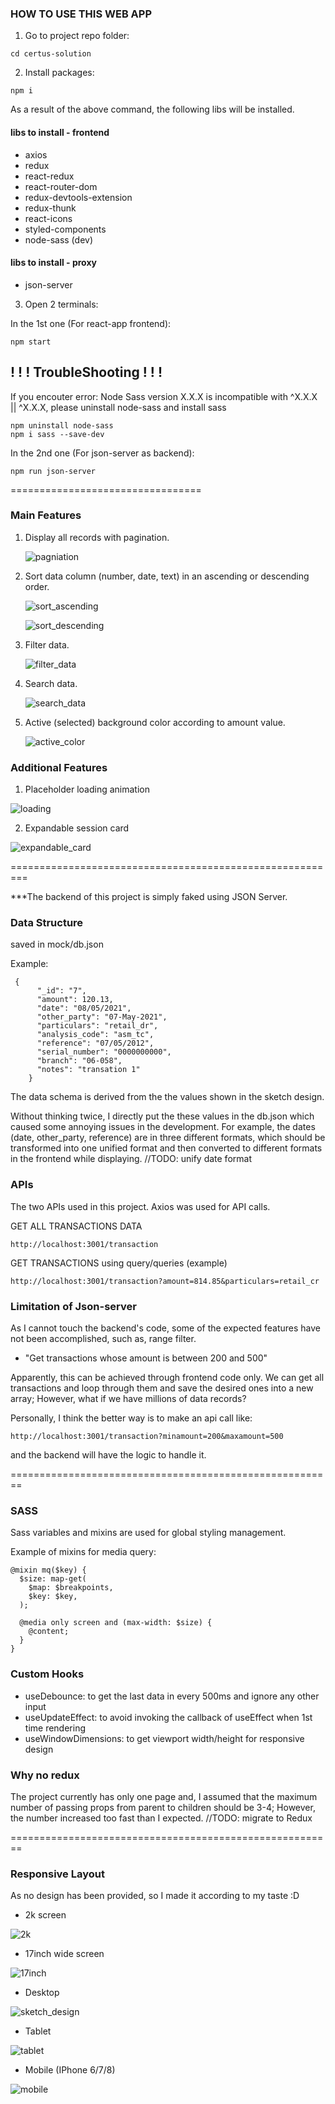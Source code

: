 ### HOW TO USE THIS WEB APP

1. Go to project repo folder:

```
cd certus-solution
```

2. Install packages:

```
npm i
```

As a result of the above command, the following libs will be installed.

#### libs to install - frontend

- axios
- redux
- react-redux
- react-router-dom
- redux-devtools-extension
- redux-thunk
- react-icons
- styled-components
- node-sass (dev)

#### libs to install - proxy

- json-server

3. Open 2 terminals:

In the 1st one (For react-app frontend):

```
npm start
```

## ! ! ! TroubleShooting ! ! !

If you encouter error: Node Sass version X.X.X is incompatible with ^X.X.X || ^X.X.X, please
uninstall node-sass and install sass

```
npm uninstall node-sass
npm i sass --save-dev
```

In the 2nd one (For json-server as backend):

```
npm run json-server
```

=================================

### Main Features

1. Display all records with pagination.

   ![pagniation](./src/assets/images/pagination.png?raw=true)

2. Sort data column (number, date, text) in an ascending or descending order.

   ![sort_ascending](./src/assets/images/sort_ascending.png)

   ![sort_descending](src/assets/images/sort_descending.png?raw=true)

3. Filter data.

   ![filter_data](src/assets/images/filter_data.png)

4. Search data.

   ![search_data](src/assets/images/search_data.png)

5. Active (selected) background color according to amount value.

   ![active_color](src/assets/images/active_color.png)

### Additional Features

1.  Placeholder loading animation

![loading](src/assets/images/loading.png)

2.  Expandable session card

![expandable_card](src/assets/images/expandable_card.png)

=========================================================

\*\*\*The backend of this project is simply faked using JSON Server.

### Data Structure

saved in mock/db.json

Example:

```
 {
      "_id": "7",
      "amount": 120.13,
      "date": "08/05/2021",
      "other_party": "07-May-2021",
      "particulars": "retail_dr",
      "analysis_code": "asm_tc",
      "reference": "07/05/2012",
      "serial_number": "0000000000",
      "branch": "06-058",
      "notes": "transation 1"
    }
```

The data schema is derived from the the values shown in the sketch design.

Without thinking twice, I directly put the these values in the db.json which caused some annoying issues in the development. For example, the dates (date, other_party, reference) are in three different formats, which should be transformed into one unified format and then converted to different formats in the frontend while displaying.
//TODO: unify date format

### APIs

The two APIs used in this project.
Axios was used for API calls.

GET ALL TRANSACTIONS DATA

```
http://localhost:3001/transaction
```

GET TRANSACTIONS using query/queries (example)

```
http://localhost:3001/transaction?amount=814.85&particulars=retail_cr
```

### Limitation of Json-server

As I cannot touch the backend's code, some of the expected features have not been accomplished, such as, range filter.

- "Get transactions whose amount is between 200 and 500"

Apparently, this can be achieved through frontend code only. We can get all transactions and loop through them and save the desired ones into a new array; However, what if we have millions of data records?

Personally, I think the better way is to make an api call like:

```
http://localhost:3001/transaction?minamount=200&maxamount=500
```

and the backend will have the logic to handle it.

========================================================

### SASS

Sass variables and mixins are used for global styling management.

Example of mixins for media query:

```
@mixin mq($key) {
  $size: map-get(
    $map: $breakpoints,
    $key: $key,
  );

  @media only screen and (max-width: $size) {
    @content;
  }
}
```

### Custom Hooks

- useDebounce: to get the last data in every 500ms and ignore any other input
- useUpdateEffect: to avoid invoking the callback of useEffect when 1st time rendering
- useWindowDimensions: to get viewport width/height for responsive design

### Why no redux

The project currently has only one page and, I assumed that the maximum number of passing props from parent to children should be 3-4; However, the number increased too fast than I expected.
//TODO: migrate to Redux

========================================================

### Responsive Layout

As no design has been provided, so I made it according to my taste :D

- 2k screen

![2k](src/assets/images/2k.png)

- 17inch wide screen

![17inch](src/assets/images/17inch.png)

- Desktop

![sketch_design](src/assets/images/Sketch_Design.png)

- Tablet

![tablet](src/assets/images/tablet.png)

- Mobile (IPhone 6/7/8)

![mobile](src/assets/images/mobile.png)

